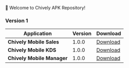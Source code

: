 🎉 Welcome to Chively APK Repository!

### Version 1

| Application | Version | Download |
|---|---|---|
| **Chively Mobile Sales** | 1.0.0 | [Download](https://github.com/chively-us/chively/releases/download/1.0.0/Chively_Sales_1_0_0.apk) |
| **Chively Mobile KDS** | 1.0.0 | [Download](https://github.com/chively-us/chively/releases/download/1.0.0/Chively_KDS_1_0_0.apk) |
| **Chively Mobile Manager** | 1.0.0 | [Download](https://github.com/chively-us/chively/releases/download/1.0.0/Chively_Manager_1_0_0.apk) |
